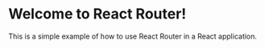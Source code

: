 # Welcome to React Router!

This is a simple example of how to use React Router in a React application.
